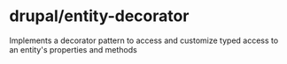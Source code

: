 # drupal/entity-decorator
Implements a decorator pattern to access and customize typed access to an entity's properties and methods
